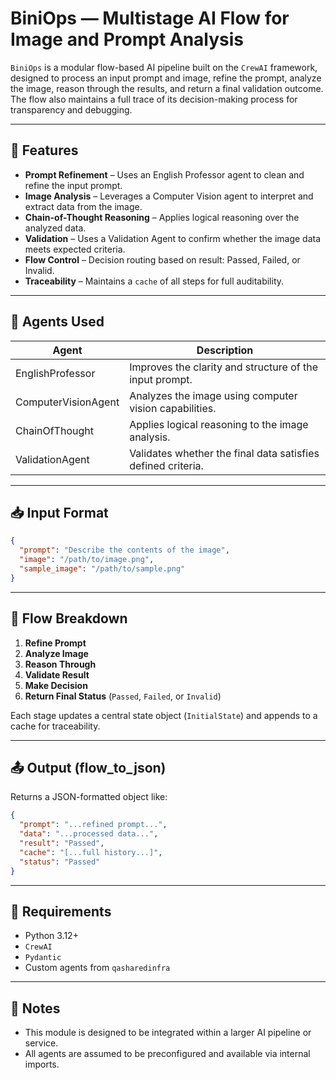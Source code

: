 # BiniOps — Multistage AI Flow for Image and Prompt Analysis

`BiniOps` is a modular flow-based AI pipeline built on the `CrewAI` framework, designed to process an input prompt and image, refine the prompt, analyze the image, reason through the results, and return a final validation outcome. The flow also maintains a full trace of its decision-making process for transparency and debugging.

---

## 🚀 Features

- **Prompt Refinement** – Uses an English Professor agent to clean and refine the input prompt.
- **Image Analysis** – Leverages a Computer Vision agent to interpret and extract data from the image.
- **Chain-of-Thought Reasoning** – Applies logical reasoning over the analyzed data.
- **Validation** – Uses a Validation Agent to confirm whether the image data meets expected criteria.
- **Flow Control** – Decision routing based on result: Passed, Failed, or Invalid.
- **Traceability** – Maintains a `cache` of all steps for full auditability.

---

## 🧠 Agents Used

| Agent               | Description                                                  |
|---------------------|--------------------------------------------------------------|
| EnglishProfessor    | Improves the clarity and structure of the input prompt.      |
| ComputerVisionAgent | Analyzes the image using computer vision capabilities.       |
| ChainOfThought      | Applies logical reasoning to the image analysis.             |
| ValidationAgent     | Validates whether the final data satisfies defined criteria. |

---

## 📥 Input Format

```json
{
  "prompt": "Describe the contents of the image",
  "image": "/path/to/image.png",
  "sample_image": "/path/to/sample.png" 
}
```

---

## 🔄 Flow Breakdown

1. **Refine Prompt**
2. **Analyze Image**
3. **Reason Through**
4. **Validate Result**
5. **Make Decision**
6. **Return Final Status** (`Passed`, `Failed`, or `Invalid`)

Each stage updates a central state object (`InitialState`) and appends to a cache for traceability.

---

## 📤 Output (flow_to_json)

Returns a JSON-formatted object like:

```json
{
  "prompt": "...refined prompt...",
  "data": "...processed data...",
  "result": "Passed",
  "cache": "[...full history...]",
  "status": "Passed"
}
```

---

## 🚰 Requirements

- Python 3.12+
- `CrewAI`
- `Pydantic`
- Custom agents from `qasharedinfra`

---

## 📌 Notes

- This module is designed to be integrated within a larger AI pipeline or service.
- All agents are assumed to be preconfigured and available via internal imports.

